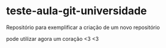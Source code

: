 # teste-aula-git-universidade
Repositório para exemplificar a criação de um novo repositório

pode utilizar agora um coração <3 <3
